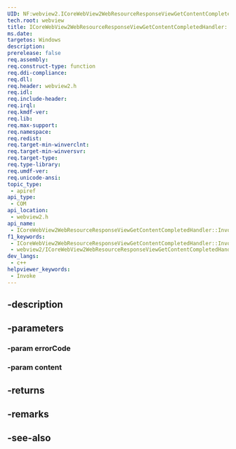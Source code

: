 ```yaml
---
UID: NF:webview2.ICoreWebView2WebResourceResponseViewGetContentCompletedHandler.Invoke
tech.root: webview
title: ICoreWebView2WebResourceResponseViewGetContentCompletedHandler::Invoke
ms.date: 
targetos: Windows
description: 
prerelease: false
req.assembly: 
req.construct-type: function
req.ddi-compliance: 
req.dll: 
req.header: webview2.h
req.idl: 
req.include-header: 
req.irql: 
req.kmdf-ver: 
req.lib: 
req.max-support: 
req.namespace: 
req.redist: 
req.target-min-winverclnt: 
req.target-min-winversvr: 
req.target-type: 
req.type-library: 
req.umdf-ver: 
req.unicode-ansi: 
topic_type:
 - apiref
api_type:
 - COM
api_location:
 - webview2.h
api_name:
 - ICoreWebView2WebResourceResponseViewGetContentCompletedHandler::Invoke
f1_keywords:
 - ICoreWebView2WebResourceResponseViewGetContentCompletedHandler::Invoke
 - webview2/ICoreWebView2WebResourceResponseViewGetContentCompletedHandler::Invoke
dev_langs:
 - c++
helpviewer_keywords:
 - Invoke
---
```


## -description

## -parameters

### -param errorCode

### -param content

## -returns

## -remarks

## -see-also

